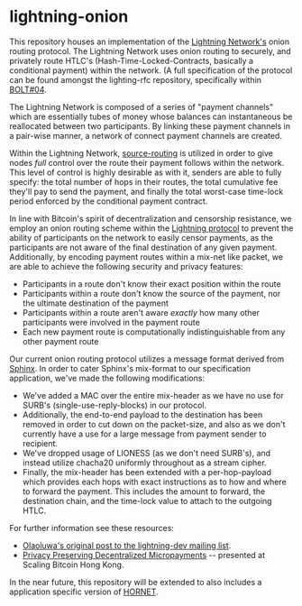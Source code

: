 # lightning-onion
This repository houses an implementation of the [Lightning
Network's](lightning.network) onion routing protocol. The Lightning Network
uses onion routing to securely, and privately route HTLC's
(Hash-Time-Locked-Contracts, basically a conditional payment) within the
network.  (A full specification of the protocol can be found amongst the
lighting-rfc repository, specifically within
[BOLT#04](https://github.com/BTCGPU/lightning-rfc/blob/master/04-onion-routing.md).

The Lightning Network is composed of a series of "payment channels" which are
essentially tubes of money whose balances can instantaneous be reallocated
between two participants. By linking these payment channels in a pair-wise
manner, a network of connect payment channels are created. 

Within the Lightning Network,
[source-routing](https://en.wikipedia.org/wiki/Source_routing) is utilized in
order to give nodes _full_ control over the route their payment follows within
the network. This level of control is highly desirable as with it, senders are
able to fully specify: the total number of hops in their routes, the total
cumulative fee they'll pay to send the payment, and finally the total
worst-case time-lock period enforced by the conditional payment contract.

In line with Bitcoin's spirit of decentralization and censorship resistance, we
employ an onion routing scheme within the [Lightning
protocol](https://github.com/BTCGPU/lightning-rfc) to prevent the
ability of participants on the network to easily censor payments, as the
participants are not aware of the final destination of any given payment.
Additionally, by encoding payment routes within a mix-net like packet, we are
able to achieve the following security and privacy features: 

  * Participants in a route don't know their exact position within the route
  * Participants within a route don't know the source of the payment, nor the
    ultimate destination of the payment
  * Participants within a route aren't aware _exactly_ how many other
    participants were involved in the payment route
  * Each new payment route is computationally indistinguishable from any other
    payment route

Our current onion routing protocol utilizes a message format derived from
[Sphinx](http://www.cypherpunks.ca/~iang/pubs/Sphinx_Oakland09.pdf). In order
to cater Sphinx's mix-format to our specification application, we've made the
following modifications: 

  * We've added a MAC over the entire mix-header as we have no use for SURB's
    (single-use-reply-blocks) in our protocol.
  * Additionally, the end-to-end payload to the destination has been removed in
    order to cut down on the packet-size, and also as we don't currently have a
    use for a large message from payment sender to recipient.
  * We've dropped usage of LIONESS (as we don't need SURB's), and instead
    utilize chacha20 uniformly throughout as a stream cipher.
  * Finally, the mix-header has been extended with a per-hop-payload which
    provides each hops with exact instructions as to how and where to forward
    the payment. This includes the amount to forward, the destination chain,
    and the time-lock value to attach to the outgoing HTLC.


For further information see these resources: 

  * [Olaoluwa's original post to the lightning-dev mailing
    list](http://lists.linuxfoundation.org/pipermail/lightning-dev/2015-December/000384.html). 
  * [Privacy Preserving Decentralized Micropayments](https://scalingbitcoin.org/milan2016/presentations/D1%20-%206%20-%20Olaoluwa%20Osuntokun.pdf) -- presented at Scaling Bitcoin Hong Kong.


In the near future, this repository will be extended to also includes a
application specific version of
[HORNET](https://www.scion-architecture.net/pdf/2015-HORNET.pdf).  
